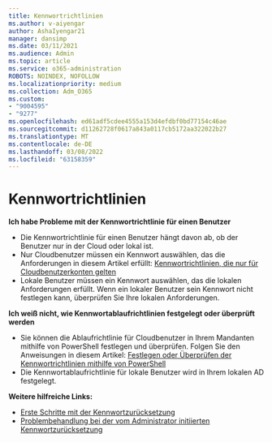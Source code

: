 ```yaml
---
title: Kennwortrichtlinien
ms.author: v-aiyengar
author: AshaIyengar21
manager: dansimp
ms.date: 03/11/2021
ms.audience: Admin
ms.topic: article
ms.service: o365-administration
ROBOTS: NOINDEX, NOFOLLOW
ms.localizationpriority: medium
ms.collection: Adm_O365
ms.custom:
- "9004595"
- "9277"
ms.openlocfilehash: ed61adf5cdee4555a153d4efdbf0bd77154c46ae
ms.sourcegitcommit: d11262728f0617a843a0117cb5172aa322022b27
ms.translationtype: MT
ms.contentlocale: de-DE
ms.lasthandoff: 03/08/2022
ms.locfileid: "63158359"
---
```

# <a name="password-policies"></a>Kennwortrichtlinien

**Ich habe Probleme mit der Kennwortrichtlinie für einen Benutzer**

- Die Kennwortrichtlinie für einen Benutzer hängt davon ab, ob der Benutzer nur in der Cloud oder lokal ist.
- Nur Cloudbenutzer müssen ein Kennwort auswählen, das die Anforderungen in diesem Artikel erfüllt: [Kennwortrichtlinien, die nur für Cloudbenutzerkonten gelten](https://docs.microsoft.com/azure/active-directory/authentication/concept-sspr-policy?WT.mc_id=Portal-Microsoft_Azure_Support#password-policies-that-only-apply-to-cloud-user-accounts)
- Lokale Benutzer müssen ein Kennwort auswählen, das die lokalen Anforderungen erfüllt. Wenn ein lokaler Benutzer sein Kennwort nicht festlegen kann, überprüfen Sie Ihre lokalen Anforderungen.

**Ich weiß nicht, wie Kennwortablaufrichtlinien festgelegt oder überprüft werden**

- Sie können die Ablaufrichtlinie für Cloudbenutzer in Ihrem Mandanten mithilfe von PowerShell festlegen und überprüfen. Folgen Sie den Anweisungen in diesem Artikel: [Festlegen oder Überprüfen der Kennwortrichtlinien mithilfe von PowerShell](https://docs.microsoft.com/azure/active-directory/authentication/concept-sspr-policy?WT.mc_id=Portal-Microsoft_Azure_Support#set-or-check-the-password-policies-by-using-powershell)
- Die Kennwortablaufrichtlinie für lokale Benutzer wird in Ihrem lokalen AD festgelegt.

**Weitere hilfreiche Links:**
- [Erste Schritte mit der Kennwortzurücksetzung](https://docs.microsoft.com/azure/active-directory/authentication/concept-sspr-policy?WT.mc_id=Portal-Microsoft_Azure_Support#set-or-check-the-password-policies-by-using-powershell)
- [Problembehandlung bei der vom Administrator initiierten Kennwortzurücksetzung](https://docs.microsoft.com/azure/active-directory/active-directory-passwords-troubleshoot?WT.mc_id=Portal-Microsoft_Azure_Support#troubleshoot-the-password-reset-portal)
